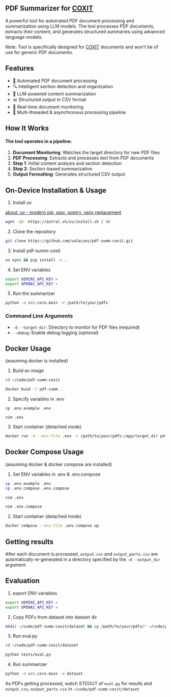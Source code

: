 ## PDF Summarizer for [COXIT](https://coxit.co/)

A powerful tool for automated PDF document processing and summarization using LLM models. The tool processes PDF documents, extracts their content, and generates structured summaries using advanced language models.

Note: Tool is specifically designed for [COXIT](https://coxit.co/) documents and won't be of use for generic PDF documents.
## Features

- 📄 Automated PDF document processing
- 🔍 Intelligent section detection and organization
- 🤖 LLM-powered content summarization
- 📊 Structured output in CSV format
- 👀 Real-time document monitoring
- 🚀 Multi-threaded & asynchronous processing pipeline

## How It Works

#### The tool operates in a pipeline:

1. **Document Monitoring**: Watches the target directory for new PDF files
2. **PDF Processing**: Extracts and processes text from PDF documents
3. **Step 1**: Initial content analysis and section detection
4. **Step 2**: Section-based summarization
5. **Output Formatting**: Generates structured CSV output

## On-Device Installation & Usage
1. Install uv

[about: uv - modern pip, pipx, poetry, venv replacement](https://docs.astral.sh/uv/getting-started/installation/)
```bash
wget -qO- https://astral.sh/uv/install.sh | sh
```

2. Clone the repository
```bash
git clone https://github.com/valaises/pdf-summ-coxit.git
```

3. Install pdf-summ-coxit
```bash
uv sync && pip install -e .
```
4. Set ENV variables
```bash
export GEMINI_API_KEY =
export OPENAI_API_KEY = 
```

5. Run the summarizer
```bash
python -m src.core.main -d /path/to/your/pdfs
```

### Command Line Arguments

- `-d` `--target-dir`: Directory to monitor for PDF files (required)
- `--debug`: Enable debug logging (optional)

## Docker Usage 
(assuming docker is installed)

1. Build an image
```bash
cd ~/code/pdf-summ-coxit
```
```bash
docker buid -t pdf-summ .
```
2. Specify variables in .env
```
cp .env.example .env
```
```
vim .env
```
3. Start container (detached mode)
```bash
docker run -d --env-file .env -v /path/to/your/pdfs:/app/target_dir pdf-summ
```

## Docker Compose Usage
(assuming docker & docker compose are installed)
1. Set ENV variables in .env & .env.compose 
```bash
cp .env.example .env
cp .env.compose .env.compose
```
```bash
vim .env
```
```bash
vim .env.compose
```
2. Start container (detached mode)
```bash
docker compose --env-file .env.compose up
```

## Getting results

After each document is processed, `output.csv` and `output_parts.csv` are automatically re-generated in a directory specified by the `-d` `--output_dir` argument.


## Evaluation
1. export ENV variables
```bash
export GEMINI_API_KEY =
export OPENAI_API_KEY = 
```
2. Copy PDFs from dataset into dataset dir
```bash
mkdir ~/code/pdf-summ-coxit/dataset && cp /path/to/your/pdfs/* ~/code/pdf-summ-coxit/dataset 
```
3. Run eval.py
```bash
cd ~/code/pdf-summ-coxit/dataset
```
```bash
python tests/eval.py
```
4. Run summarizer
```bash
python -m src.core.main -d dataset
```
As PDFs getting processed, watch STDOUT of `eval.py` for results and `output.csv`, `output_parts.csv` in `~/code/pdf-summ-coxit/dataset`